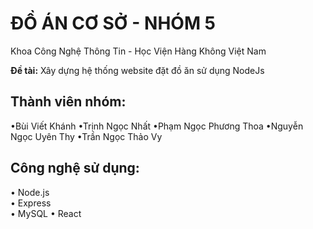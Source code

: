 # ĐỒ ÁN CƠ SỞ - NHÓM 5

Khoa Công Nghệ Thông Tin - Học Viện Hàng Không Việt Nam

**Đề tài:** Xây dựng hệ thống website đặt đồ ăn sử dụng NodeJs

## Thành viên nhóm:
•Bùi Viết Khánh
•Trịnh Ngọc Nhất
•Phạm Ngọc Phương Thoa
•Nguyễn Ngọc Uyên Thy
•Trần Ngọc Thảo Vy

## Công nghệ sử dụng:
• Node.js  
• Express  
• MySQL 
• React
